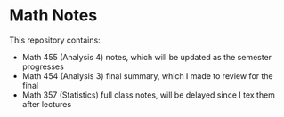 # Math Notes
This repository contains: 
* Math 455 (Analysis 4) notes, which will be updated as the semester progresses
* Math 454 (Analysis 3) final summary, which I made to review for the final
* Math 357 (Statistics) full class notes, will be delayed since I tex them after lectures 
